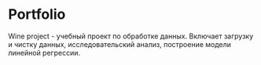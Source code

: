 # Portfolio
Wine project - учебный проект по обработке данных. Включает загрузку и чистку данных, исследовательский анализ, построение модели линейной регрессии.
